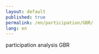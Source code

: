 ```yaml
---
layout: default
published: true
permalink: /en/participation/GBR/
lang: en
---
```


participation analysis GBR
